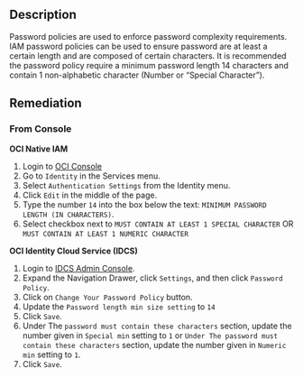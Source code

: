## Description

Password policies are used to enforce password complexity requirements. IAM password policies can be used to ensure password are at least a certain length and are composed of certain characters. It is recommended the password policy require a minimum password length 14 characters and contain 1 non-alphabetic character (Number or “Special Character”).

## Remediation

### From Console

**OCI Native IAM**

1. Login to [OCI Console](https://www.oracle.com/cloud/)
2. Go to `Identity` in the Services menu.
3. Select `Authentication Settings` from the Identity menu.
4. Click `Edit` in the middle of the page.
5. Type the number `14` into the box below the text: `MINIMUM PASSWORD LENGTH (IN CHARACTERS)`.
6. Select checkbox next to `MUST CONTAIN AT LEAST 1 SPECIAL CHARACTER` OR `MUST CONTAIN AT LEAST 1 NUMERIC CHARACTER`

**OCI Identity Cloud Service (IDCS)**

1. Login to [IDCS Admin Console](https://www.oracle.com/security/cloud-security/identity-cloud/).
2. Expand the Navigation Drawer, click `Settings`, and then click `Password Policy`.
3. Click on `Change Your Password Policy` button.
4. Update the `Password length min size setting` to `14`
5. Click `Save`.
6. Under The `password must contain these characters` section, update the number given in `Special min` setting to `1` or `Under The password must contain these characters` section, update the number given in `Numeric min` setting to `1`.
7. Click `Save`.